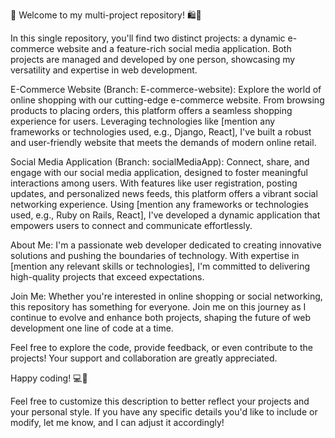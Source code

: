 🚀 Welcome to my multi-project repository! 🛍️📱

In this single repository, you'll find two distinct projects: a dynamic e-commerce website and a feature-rich social media application. Both projects are managed and developed by one person, showcasing my versatility and expertise in web development.

E-Commerce Website (Branch: E-commerce-website):
Explore the world of online shopping with our cutting-edge e-commerce website. From browsing products to placing orders, this platform offers a seamless shopping experience for users. Leveraging technologies like [mention any frameworks or technologies used, e.g., Django, React], I've built a robust and user-friendly website that meets the demands of modern online retail.

Social Media Application (Branch: socialMediaApp):
Connect, share, and engage with our social media application, designed to foster meaningful interactions among users. With features like user registration, posting updates, and personalized news feeds, this platform offers a vibrant social networking experience. Using [mention any frameworks or technologies used, e.g., Ruby on Rails, React], I've developed a dynamic application that empowers users to connect and communicate effortlessly.

About Me:
I'm a passionate web developer dedicated to creating innovative solutions and pushing the boundaries of technology. With expertise in [mention any relevant skills or technologies], I'm committed to delivering high-quality projects that exceed expectations.

Join Me:
Whether you're interested in online shopping or social networking, this repository has something for everyone. Join me on this journey as I continue to evolve and enhance both projects, shaping the future of web development one line of code at a time.

Feel free to explore the code, provide feedback, or even contribute to the projects! Your support and collaboration are greatly appreciated.

Happy coding! 💻🌟

Feel free to customize this description to better reflect your projects and your personal style. If you have any specific details you'd like to include or modify, let me know, and I can adjust it accordingly!




